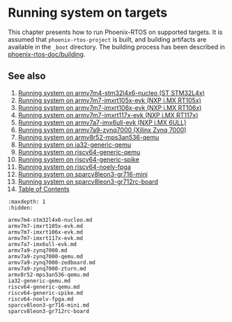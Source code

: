# Running system on targets

This chapter presents how to run Phoenix-RTOS on supported targets. It is assumed that `phoenix-rtos-project` is built,
and building artifacts are available in the `_boot` directory. The building process has been described in
[phoenix-rtos-doc/building](../building/index.md).

## See also

1. [Running system on armv7m4-stm32l4x6-nucleo (ST STM32L4x)](armv7m4-stm32l4x6-nucleo.md)
2. [Running system on armv7m7-imxrt105x-evk (NXP i.MX RT105x)](armv7m7-imxrt105x-evk.md)
3. [Running system on armv7m7-imxrt106x-evk (NXP i.MX RT106x)](armv7m7-imxrt106x-evk.md)
4. [Running system on armv7m7-imxrt117x-evk (NXP i.MX RT117x)](armv7m7-imxrt117x-evk.md)
5. [Running system on armv7a7-imx6ull-evk (NXP i.MX 6ULL)](armv7a7-imx6ull-evk.md)
6. [Running system on armv7a9-zynq7000 (Xilinx Zynq 7000)](armv7a9-zynq7000.md)
7. [Running system on armv8r52-mps3an536-qemu](armv8r52-mps3an536-qemu.md)
8. [Running system on ia32-generic-qemu](ia32-generic-qemu.md)
9. [Running system on riscv64-generic-qemu](riscv64-generic-qemu.md)
10. [Running system on riscv64-generic-spike](riscv64-generic-spike.md)
11. [Running system on riscv64-noelv-fpga](riscv64-noelv-fpga.md)
12. [Running system on sparcv8leon3-gr716-mini](sparcv8leon3-gr716-mini.md)
13. [Running system on sparcv8leon3-gr712rc-board](sparcv8leon3-gr712rc-board.md)
14. [Table of Contents](../index.md)

```{toctree}
:maxdepth: 1
:hidden:

armv7m4-stm32l4x6-nucleo.md
armv7m7-imxrt105x-evk.md
armv7m7-imxrt106x-evk.md
armv7m7-imxrt117x-evk.md
armv7a7-imx6ull-evk.md
armv7a9-zynq7000.md
armv7a9-zynq7000-qemu.md
armv7a9-zynq7000-zedboard.md
armv7a9-zynq7000-zturn.md
armv8r52-mps3an536-qemu.md
ia32-generic-qemu.md
riscv64-generic-qemu.md
riscv64-generic-spike.md
riscv64-noelv-fpga.md
sparcv8leon3-gr716-mini.md
sparcv8leon3-gr712rc-board
```

